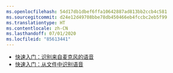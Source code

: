 ```yaml
---
ms.openlocfilehash: 54d17db1dbef6ffa10642887ad813bb2ccb4c581
ms.sourcegitcommit: d24e12d49708bbe78db450466eb4fccbc2eb5f99
ms.translationtype: HT
ms.contentlocale: zh-CN
ms.lasthandoff: 07/01/2020
ms.locfileid: "85613441"
---
```

- [快速入门：识别来自麦克风的语音](~/articles/cognitive-services/speech-service/quickstarts/speech-to-text-from-microphone.md)
- [快速入门：从文件中识别语音](~/articles/cognitive-services/speech-service/quickstarts/speech-to-text-from-file.md)

<!-- - [Quickstart: Create a custom voice assistant](~/articles/cognitive-services/speech-service/quickstarts/voice-assistants.md) -->
